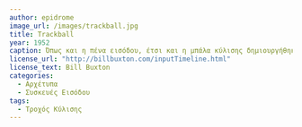 ```yaml
---
author: epidrome
image_url: /images/trackball.jpg
title: Trackball 
year: 1952
caption: Όπως και η πένα εισόδου, έτσι και η μπάλα κύλισης δημιουργήθηκε αρχικά για να διευκολύνει τον εντοπισμό σημείων πάνω σε μια οθόνη ραντάρ που οπτικοποιεί πλοία. Η μπάλα κύλισης παράμεινε πάντα σε χρήση για ορισμένες εφαρμογές και έδωσε την έμπνευση για την πιο σημαντική βελτίωση στη χρήση του ποντικιού, του οποίου οι τροχοί αντικαταστάθηκαν από μια μικρή μπάλα.
license_url: "http://billbuxton.com/inputTimeline.html" 
license_text: Bill Buxton 
categories:
  - Αρχέτυπα
  - Συσκευές Εισόδου 
tags:
  - Τροχός Κύλισης 
---
```

